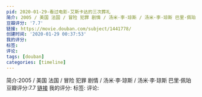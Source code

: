 ```yaml
---
pid: 2020-01-29-看过电影-艾斯卡达的三次葬礼
简介: 2005 / 美国 法国 / 冒险 犯罪 剧情 / 汤米·李·琼斯 / 汤米·李·琼斯 巴里·佩珀
豆瓣评分: '7.7'
链接: https://movie.douban.com/subject/1441778/
创建时间: '2020-01-29 00:37:53'
我的评分:
标签:
评论:
tags: [douban]
categories: [timeline]
---
```

简介:2005 / 美国 法国 / 冒险 犯罪 剧情 / 汤米·李·琼斯 / 汤米·李·琼斯 巴里·佩珀
豆瓣评分:7.7
[链接](https://movie.douban.com/subject/1441778/)
我的评分:
标签:
评论:
